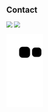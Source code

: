 ## Contact
<div>   
  <a href="https://www.linkedin.com/in/thiago-j-8b9b25210/" target="_blank"><img src="https://img.shields.io/badge/LinkedIn-0077B5?style=for-the-badge&logo=linkedin&logoColor=white" target="_blank"></a> 	
  <a href = "mailto:thiagohsjorgg@gmail.com"><img src="https://img.shields.io/badge/-Gmail-%23333?style=for-the-badge&logo=gmail&logoColor=white" target="_blank"></a> 
  
  ![Snake animation](https://github.com/thiagohsjorge/thiagohsjorge/blob/output/github-contribution-grid-snake.svg)
  
</div>

<!---
thiagohsjorge/thiagohsjorge is a ✨ special ✨ repository because its `README.md` (this file) appears on your GitHub profile.
You can click the Preview link to take a look at your changes.
--->
